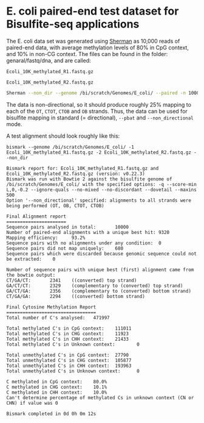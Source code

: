 # E. coli paired-end test dataset for Bisulfite-seq applications

The E. coli data set was generated using [Sherman](https://github.com/FelixKrueger/Sherman) as 10,000 reads of paired-end data, with average methylation levels of 80% in CpG context, and 10% in non-CG context. The files can be found in the folder: genaral/fastq/dna, and are called:


`Ecoli_10K_methylated_R1.fastq.gz`

`Ecoli_10K_methylated_R2.fastq.gz`

```bash
Sherman --non_dir --genome /bi/scratch/Genomes/E_coli/ --paired -n 10000 -l 100 --CG 20 --CH 90
```

The data is non-directional, so it should produce roughly 25% mapping to each of the `OT`, `CTOT`, `CTOB` and `OB` strands. Thus, the data can be used for bisulfite mapping in standard (= directional), `--pbat` and `--non_directional` mode.

A test alignment should look roughly like this:

`bismark --genome /bi/scratch/Genomes/E_coli/ -1 Ecoli_10K_methylated_R1.fastq.gz -2 Ecoli_10K_methylated_R2.fastq.gz --non_dir`

```
Bismark report for: Ecoli_10K_methylated_R1.fastq.gz and Ecoli_10K_methylated_R2.fastq.gz (version: v0.22.3)
Bismark was run with Bowtie 2 against the bisulfite genome of /bi/scratch/Genomes/E_coli/ with the specified options: -q --score-min L,0,-0.2 --ignore-quals --no-mixed --no-discordant --dovetail --maxins 500
Option '--non_directional' specified: alignments to all strands were being performed (OT, OB, CTOT, CTOB)

Final Alignment report
======================
Sequence pairs analysed in total:       10000
Number of paired-end alignments with a unique best hit: 9320
Mapping efficiency:     93.2%
Sequence pairs with no alignments under any condition:  0
Sequence pairs did not map uniquely:    680
Sequence pairs which were discarded because genomic sequence could not be extracted:    0

Number of sequence pairs with unique best (first) alignment came from the bowtie output:
CT/GA/CT:       2341    ((converted) top strand)
GA/CT/CT:       2329    (complementary to (converted) top strand)
GA/CT/GA:       2356    (complementary to (converted) bottom strand)
CT/GA/GA:       2294    ((converted) bottom strand)

Final Cytosine Methylation Report
=================================
Total number of C's analysed:   471997

Total methylated C's in CpG context:    111011
Total methylated C's in CHG context:    11923
Total methylated C's in CHH context:    21433
Total methylated C's in Unknown context:        0

Total unmethylated C's in CpG context:  27790
Total unmethylated C's in CHG context:  105877
Total unmethylated C's in CHH context:  193963
Total unmethylated C's in Unknown context:      0

C methylated in CpG context:    80.0%
C methylated in CHG context:    10.1%
C methylated in CHH context:    10.0%
Can't determine percentage of methylated Cs in unknown context (CN or CHN) if value was 0

Bismark completed in 0d 0h 0m 12s
```

